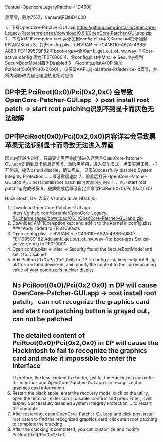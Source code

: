 Ventura-OpencoreLegacyPatcher-HD4600

黑苹果，戴尔7557，Ventura驱动HD4600

1、下载OpenCore-Patcher-GUI.app
   https://github.com/dortania/OpenCore-Legacy-Patcher/releases/download/0.6.1/OpenCore-Patcher-GUI.app.zip
2、下载AMFIExemption.kext 并添加到config.plist中的Kernel  ##已添加到EFI\OC\Kexts
3、打开config.plist → NVRAM → 7C436110-AB2A-4BBB-A880-FE41995C9F82  在boot-args中添加amfi_get_out_of_my_way=1
   将csr-active-config 置为FF0F0000
4、将config.plist中Misc → Security找到SecureBootModel置为Disabled
5、将config.plist中 DP 添加 PciRoot(0x0)/Pci(0x2,0x0) ，仅保留AAPL,ig-platform-id和device-id两项，并将内容修改为自己电脑核显相对应值
   ## DP中无 PciRoot(0x0)/Pci(0x2,0x0) 会导致 OpenCore-Patcher-GUI.app → post install root patch → start root patching识别不到显卡而灰色无法破解
   ## DP中PciRoot(0x0)/Pci(0x2,0x0)内容详实会导致黑苹果无法识别显卡而导致无法进入界面
   因此内容越少越好，只需要让黑苹果能够进入界面且OpenCore-Patcher-GUI.app识别到显卡信息即可
6、重启黑苹果，进入恢复模式，点击实用工具，打开终端，输入csrutil disable，确认回车，显示Successfully disabled System Integrity Protection.……即可重启电脑
7、重启后打开 OpenCore-Patcher-GUI.app 点击 post install root patch 即可发现识别的显卡，点击start root patching完成破解
8、破解完成后即可自定义修改PciRoot(0x0)/Pci(0x2,0x0)


Hackintosh, Dell 7557, Ventura drive HD4600

1. Download OpenCore-Patcher-GUI.app
   https://github.com/dortania/OpenCore-Legacy-Patcher/releases/download/0.6.1/OpenCore-Patcher-GUI.app.zip
2. Download AMFIExemption.kext and add it to the Kernel in config.plist ##Already added to EFI\OC\Kexts
3. Open config.plist → NVRAM → 7C436110-AB2A-4BBB-A880-FE41995C9F82 Add amfi_get_out_of_my_way=1 to boot-args
   Set csr-active-config to FF0F0000
4. Open config.plist → Misc → Security found the SecureBootModel and set it to Disabled
5. Add PciRoot(0x0)/Pci(0x2,0x0) to DP in config.plist, keep only AAPL, ig-platform-id and device-id, and modify the content to the corresponding value of your computer’s nuclear display
    ## No PciRoot(0x0)/Pci(0x2,0x0) in DP will cause OpenCore-Patcher-GUI.app → post install root patch， can not recognize the graphics card and start root patching button is grayed out， can not be patched
    ## The detailed content of PciRoot(0x0)/Pci(0x2,0x0) in DP will cause the Hackintosh to fail to recognize the graphics card and make it impossible to enter the interface
    Therefore, the less content the better, just let the Hackintosh can enter the interface and OpenCore-Patcher-GUI.app can recognize the graphics card information
6. Restart the black apple, enter the recovery mode, click on the utility, open the terminal, enter csrutil disable, confirm and press Enter, it will display Successfully disabled System Integrity Protection.... to restart the computer
7. After restarting, open OpenCore-Patcher-GUI.app and click post install root patch to find the recognized graphics card, click start root patching to complete the cracking
8. After the cracking is completed, you can customize and modify PciRoot(0x0)/Pci(0x2,0x0)
